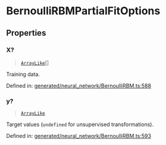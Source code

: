 # BernoulliRBMPartialFitOptions

## Properties

### X?

> [`ArrayLike`](../types/ArrayLike.md)[]

Training data.

Defined in:  [generated/neural\_network/BernoulliRBM.ts:588](https://github.com/transitive-bullshit/scikit-learn-ts/blob/92ab806/packages/sklearn/src/generated/neural_network/BernoulliRBM.ts#L588)

### y?

> [`ArrayLike`](../types/ArrayLike.md)

Target values (`undefined` for unsupervised transformations).

Defined in:  [generated/neural\_network/BernoulliRBM.ts:593](https://github.com/transitive-bullshit/scikit-learn-ts/blob/92ab806/packages/sklearn/src/generated/neural_network/BernoulliRBM.ts#L593)
